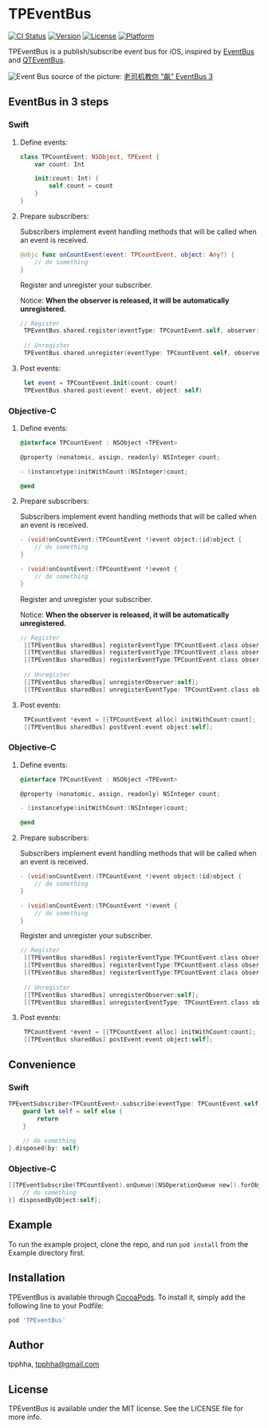 # TPEventBus

[![CI Status](https://img.shields.io/travis/wanhmr/TPEventBus.svg?style=flat)](https://travis-ci.org/wanhmr/TPEventBus)
[![Version](https://img.shields.io/cocoapods/v/TPEventBus.svg?style=flat)](https://cocoapods.org/pods/TPEventBus)
[![License](https://img.shields.io/cocoapods/l/TPEventBus.svg?style=flat)](https://cocoapods.org/pods/TPEventBus)
[![Platform](https://img.shields.io/cocoapods/p/TPEventBus.svg?style=flat)](https://cocoapods.org/pods/TPEventBus)

TPEventBus is a publish/subscribe event bus for iOS, inspired by [EventBus](https://github.com/greenrobot/EventBus) and [QTEventBus](https://github.com/LeoMobileDeveloper/QTEventBus).

![Event Bus](http://i.imgur.com/BNtzhB7.png)
source of the picture: [老司机教你 “飙” EventBus 3](https://segmentfault.com/a/1190000005089229)

## EventBus in 3 steps

### Swift

1. Define events:

    ```Swift
    class TPCountEvent: NSObject, TPEvent {
    	var count: Int
    
	    init(count: Int) {
	        self.count = count
	    }
	}
	```

2. Prepare subscribers:
    
    Subscribers implement event handling methods that will be called when an event is received.
    
    ```Swift
    @objc func onCountEvent(event: TPCountEvent, object: Any?) {
    	// do something
    }
    ```
    Register and unregister your subscriber. 
    
    Notice: **When the observer is released, it will be automatically unregistered.**

   ```Swift
   // Register
	TPEventBus.shared.register(eventType: TPCountEvent.self, observer: self, selector: #selector(onCountEvent(event:object:)))
    
    // Unregister
	TPEventBus.shared.unregister(eventType: TPCountEvent.self, observer: self)
    ```

3. Post events:

   ```Swift
	let event = TPCountEvent.init(count: count)
	TPEventBus.shared.post(event: event, object: self)
    ```

### Objective-C

1. Define events:

    ```Objective-C
	@interface TPCountEvent : NSObject <TPEvent>

	@property (nonatomic, assign, readonly) NSInteger count;

	- (instancetype)initWithCount:(NSInteger)count;

	@end
    ```

2. Prepare subscribers:
    
    Subscribers implement event handling methods that will be called when an event is received.
    
    ```Objective-C
    - (void)onCountEvent:(TPCountEvent *)event object:(id)object {
    	// do something
    }
    
    - (void)onCountEvent:(TPCountEvent *)event {
		// do something
	}
	```
	Register and unregister your subscriber.
    
	Notice: **When the observer is released, it will be automatically unregistered.**

   ```Objective-C
   // Register
    [[TPEventBus sharedBus] registerEventType:TPCountEvent.class observer:self selector:@selector(onCountEvent:object:) object:nil queue:[NSOperationQueue new]];
    [[TPEventBus sharedBus] registerEventType:TPCountEvent.class observer:self selector:@selector(onCountEvent:object:)];
    [[TPEventBus sharedBus] registerEventType:TPCountEvent.class observer:self selector:@selector(onCountEvent:)];
    
    // Unregister
	[[TPEventBus sharedBus] unregisterObserver:self];
	[[TPEventBus sharedBus] unregisterEventType: TPCountEvent.class observer:self object:nil];
	```

3. Post events:

   ```Objective-C
	TPCountEvent *event = [[TPCountEvent alloc] initWithCount:count];
    [[TPEventBus sharedBus] postEvent:event object:self];
    ```
    

### Objective-C

1. Define events:

    ```Objective-C
	@interface TPCountEvent : NSObject <TPEvent>

	@property (nonatomic, assign, readonly) NSInteger count;

	- (instancetype)initWithCount:(NSInteger)count;

	@end
    ```

2. Prepare subscribers:
    
    Subscribers implement event handling methods that will be called when an event is received.
    
    ```Objective-C
    - (void)onCountEvent:(TPCountEvent *)event object:(id)object {
    	// do something
    }
    
    - (void)onCountEvent:(TPCountEvent *)event {
		// do something
	}
    ```
    Register and unregister your subscriber.

   ```Objective-C
   // Register
    [[TPEventBus sharedBus] registerEventType:TPCountEvent.class observer:self selector:@selector(onCountEvent:object:) object:nil queue:[NSOperationQueue new]];
    [[TPEventBus sharedBus] registerEventType:TPCountEvent.class observer:self selector:@selector(onCountEvent:object:)];
    [[TPEventBus sharedBus] registerEventType:TPCountEvent.class observer:self selector:@selector(onCountEvent:)];
    
    // Unregister
	[[TPEventBus sharedBus] unregisterObserver:self];
	[[TPEventBus sharedBus] unregisterEventType: TPCountEvent.class observer:self object:nil];
    ```

3. Post events:

   ```Objective-C
	TPCountEvent *event = [[TPCountEvent alloc] initWithCount:count];
    [[TPEventBus sharedBus] postEvent:event object:self];
	```
    
## Convenience

### Swift

```Swift
TPEventSubscriber<TPCountEvent>.subscribe(eventType: TPCountEvent.self).onEvent { [weak self] (event, object) in
    guard let self = self else {
        return
    }
    
    // do something
}.disposed(by: self)
```
	
### Objective-C

```Objective-C
[[TPEventSubscribe(TPCountEvent).onQueue([NSOperationQueue new]).forObject(nil) onEvent:^(TPCountEvent * _Nonnull event, id  _Nullable object) {
	// do something
}] disposedByObject:self];
```

## Example

To run the example project, clone the repo, and run `pod install` from the Example directory first.

## Installation

TPEventBus is available through [CocoaPods](https://cocoapods.org). To install
it, simply add the following line to your Podfile:

```ruby
pod 'TPEventBus'
```

## Author

tpphha, tpphha@gmail.com

## License

TPEventBus is available under the MIT license. See the LICENSE file for more info.
